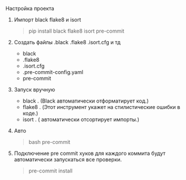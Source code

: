 Настройка проекта 


1) Импорт black flake8 и isort
   > pip install black flake8 isort pre-commit
2) Создать файлы .black .flake8 .isort.cfg и тд
   - black
   - .flake8
   - .isort.cfg
   - .pre-commit-config.yaml
   - pre-commit

3) Запуск вручную
   - black . (Black автоматически отформатирует код.)
   - flake8 . (Этот инструмент укажет на стилистические ошибки в коде.)
   - isort . ( автоматически отсортирует импорты.)
4) Авто
   >bash pre-commit

5) Подключение pre commit хуков для  каждого коммита будут автоматически запускаться все проверки.


   >pre-commit install
